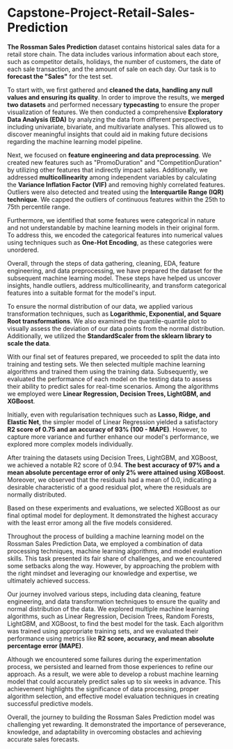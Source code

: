 # Capstone-Project-Retail-Sales-Prediction

**The Rossman Sales Prediction** dataset contains historical sales data for a retail store chain. The data includes various information about each store, such as competitor details, holidays, the number of customers, the date of each sale transaction, and the amount of sale on each day. Our task is to **forecast the "Sales"** for the test set.

To start with, we first gathered and **cleaned the data, handling any null values and ensuring its quality**. In order to improve the results, we **merged two datasets** and performed necessary **typecasting** to ensure the proper visualization of features. We then conducted a comprehensive **Exploratory Data Analysis (EDA)** by analyzing the data from different perspectives, including univariate, bivariate, and multivariate analyses. This allowed us to discover meaningful insights that could aid in making future decisions regarding the machine learning model pipeline.

Next, we focused on **feature engineering and data preprocessing**. We created new features such as "PromoDuration" and "CompetitionDuration" by utilizing other features that indirectly impact sales. Additionally, we addressed **multicollinearity** among independent variables by calculating the **Variance Inflation Factor (VIF)** and removing highly correlated features. Outliers were also detected and treated using the **Interquartile Range (IQR) technique**. We capped the outliers of continuous features within the 25th to 75th percentile range.

Furthermore, we identified that some features were categorical in nature and not understandable by machine learning models in their original form. To address this, we encoded the categorical features into numerical values using techniques such as **One-Hot Encoding**, as these categories were unordered.

Overall, through the steps of data gathering, cleaning, EDA, feature engineering, and data preprocessing, we have prepared the dataset for the subsequent machine learning model. These steps have helped us uncover insights, handle outliers, address multicollinearity, and transform categorical features into a suitable format for the model's input.

To ensure the normal distribution of our data, we applied various transformation techniques, such as **Logarithmic, Exponential, and Square Root transformations**. We also examined the quantile-quantile plot to visually assess the deviation of our data points from the normal distribution. Additionally, we utilized the **StandardScaler from the sklearn library to scale the data**.

With our final set of features prepared, we proceeded to split the data into training and testing sets. We then selected multiple machine learning algorithms and trained them using the training data. Subsequently, we evaluated the performance of each model on the testing data to assess their ability to predict sales for real-time scenarios. Among the algorithms we employed were **Linear Regression, Decision Trees, LightGBM, and XGBoost**.

Initially, even with regularisation techniques such as **Lasso, Ridge, and Elastic Net**, the simpler model of Linear Regression yielded a satisfactory **R2 score of 0.75 and an accuracy of 93% (100 - MAPE)**. However, to capture more variance and further enhance our model's performance, we explored more complex models individually.

After training the datasets using Decision Trees, LightGBM, and XGBoost, we achieved a notable R2 score of 0.94. **The best accuracy of 97% and a mean absolute percentage error of only 2% were attained using XGBoost**. Moreover, we observed that the residuals had a mean of 0.0, indicating a desirable characteristic of a good residual plot, where the residuals are normally distributed.

Based on these experiments and evaluations, we selected XGBoost as our final optimal model for deployment. It demonstrated the highest accuracy with the least error among all the five models considered.

Throughout the process of building a machine learning model on the Rossman Sales Prediction Data, we employed a combination of data processing techniques, machine learning algorithms, and model evaluation skills. This task presented its fair share of challenges, and we encountered some setbacks along the way. However, by approaching the problem with the right mindset and leveraging our knowledge and expertise, we ultimately achieved success.

Our journey involved various steps, including data cleaning, feature engineering, and data transformation techniques to ensure the quality and normal distribution of the data. We explored multiple machine learning algorithms, such as Linear Regression, Decision Trees, Random Forests, LightGBM, and XGBoost, to find the best model for the task. Each algorithm was trained using appropriate training sets, and we evaluated their performance using metrics like **R2 score, accuracy, and mean absolute percentage error (MAPE)**.

Although we encountered some failures during the experimentation process, we persisted and learned from those experiences to refine our approach. As a result, we were able to develop a robust machine learning model that could accurately predict sales up to six weeks in advance. This achievement highlights the significance of data processing, proper algorithm selection, and effective model evaluation techniques in creating successful predictive models.

Overall, the journey to building the Rossman Sales Prediction model was challenging yet rewarding. It demonstrated the importance of perseverance, knowledge, and adaptability in overcoming obstacles and achieving accurate sales forecasts.
